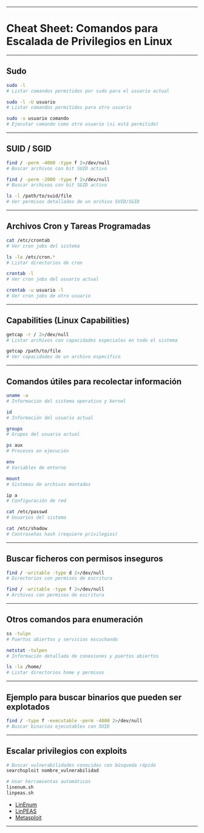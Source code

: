 
---
# Cheat Sheet: Comandos para Escalada de Privilegios en Linux

---

## Sudo

```bash
sudo -l
# Listar comandos permitidos por sudo para el usuario actual

sudo -l -U usuario
# Listar comandos permitidos para otro usuario

sudo -u usuario comando
# Ejecutar comando como otro usuario (si está permitido)
````

---

## SUID / SGID

```bash
find / -perm -4000 -type f 2>/dev/null
# Buscar archivos con bit SUID activo

find / -perm -2000 -type f 2>/dev/null
# Buscar archivos con bit SGID activo

ls -l /path/to/suid/file
# Ver permisos detallados de un archivo SUID/SGID
```

---

## Archivos Cron y Tareas Programadas

```bash
cat /etc/crontab
# Ver cron jobs del sistema

ls -la /etc/cron.*
# Listar directorios de cron

crontab -l
# Ver cron jobs del usuario actual

crontab -u usuario -l
# Ver cron jobs de otro usuario
```

---

## Capabilities (Linux Capabilities)

```bash
getcap -r / 2>/dev/null
# Listar archivos con capacidades especiales en todo el sistema

getcap /path/to/file
# Ver capacidades de un archivo específico
```

---

## Comandos útiles para recolectar información

```bash
uname -a
# Información del sistema operativo y kernel

id
# Información del usuario actual

groups
# Grupos del usuario actual

ps aux
# Procesos en ejecución

env
# Variables de entorno

mount
# Sistemas de archivos montados

ip a
# Configuración de red

cat /etc/passwd
# Usuarios del sistema

cat /etc/shadow
# Contraseñas hash (requiere privilegios)
```

---

## Buscar ficheros con permisos inseguros

```bash
find / -writable -type d 2>/dev/null
# Directorios con permisos de escritura

find / -writable -type f 2>/dev/null
# Archivos con permisos de escritura
```

---

## Otros comandos para enumeración

```bash
ss -tulpn
# Puertos abiertos y servicios escuchando

netstat -tulpen
# Información detallada de conexiones y puertos abiertos

ls -la /home/
# Listar directorios home y permisos
```

---

## Ejemplo para buscar binarios que pueden ser explotados

```bash
find / -type f -executable -perm -4000 2>/dev/null
# Buscar binarios ejecutables con SUID
```

---

## Escalar privilegios con exploits

```bash
# Buscar vulnerabilidades conocidas con búsqueda rápida
searchsploit nombre_vulnerabilidad

# Usar herramientas automáticas
linenum.sh
linpeas.sh
```

- [LinEnum](../LinEnum.md)
- [LinPEAS](../LinPEAS.md)
- [Metasploit](../../../../Herramientas/Metasploit.md.md)

---
